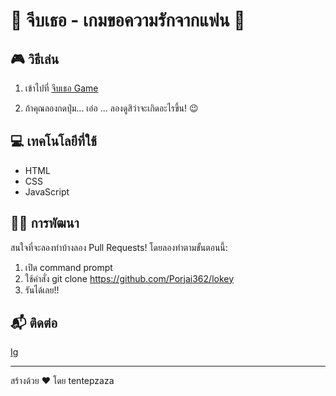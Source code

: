 # 💖 จีบเธอ - เกมขอความรักจากแฟน 💖
## 🎮 วิธีเล่น

1. เข้าไปที่ [จีบเธอ Game](https://github.com/Porjai362/lokey)

4. ถ้าคุณลองกดปุ่ม... เอ่อ ... ลองดูสิว่าจะเกิดอะไรขึ้น! 😉

## 💻 เทคโนโลยีที่ใช้

- HTML
- CSS
- JavaScript
  
## 👨‍💻 การพัฒนา
สนใจที่จะลองทำบ้างลอง Pull Requests! โดยลองทำตามขั้นตอนนี้:
1. เปิด command prompt
2. ใช้คำสั่ง git clone https://github.com/Porjai362/lokey
3. รันได้เลย!!


## 📬 ติดต่อ
[Ig]([https://www.instagram.com/tent.en1001ten?igsh=MXE1ODI3cmVpZnYyNw==])


---

สร้างด้วย ❤️ โดย tentepzaza

